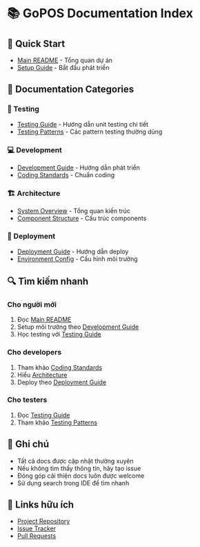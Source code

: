 # 📚 GoPOS Documentation Index

## 🚀 Quick Start
- [Main README](../README.md) - Tổng quan dự án
- [Setup Guide](./development/README.md) - Bắt đầu phát triển

## 📖 Documentation Categories

### 🧪 Testing
- [Testing Guide](./testing/TESTING_GUIDE.md) - Hướng dẫn unit testing chi tiết
- [Testing Patterns](./testing/README.md) - Các pattern testing thường dùng

### 💻 Development
- [Development Guide](./development/README.md) - Hướng dẫn phát triển
- [Coding Standards](./development/README.md) - Chuẩn coding

### 🏗️ Architecture
- [System Overview](./architecture/README.md) - Tổng quan kiến trúc
- [Component Structure](./architecture/README.md) - Cấu trúc components

### 🚀 Deployment
- [Deployment Guide](./deployment/README.md) - Hướng dẫn deploy
- [Environment Config](./deployment/README.md) - Cấu hình môi trường

## 🔍 Tìm kiếm nhanh

### Cho người mới
1. Đọc [Main README](../README.md)
2. Setup môi trường theo [Development Guide](./development/README.md)
3. Học testing với [Testing Guide](./testing/TESTING_GUIDE.md)

### Cho developers
1. Tham khảo [Coding Standards](./development/README.md)
2. Hiểu [Architecture](./architecture/README.md)
3. Deploy theo [Deployment Guide](./deployment/README.md)

### Cho testers
1. Đọc [Testing Guide](./testing/TESTING_GUIDE.md)
2. Tham khảo [Testing Patterns](./testing/README.md)

## 📝 Ghi chú

- Tất cả docs được cập nhật thường xuyên
- Nếu không tìm thấy thông tin, hãy tạo issue
- Đóng góp cải thiện docs luôn được welcome
- Sử dụng search trong IDE để tìm nhanh

## 🔗 Links hữu ích

- [Project Repository](https://github.com/your-org/go-pos)
- [Issue Tracker](https://github.com/your-org/go-pos/issues)
- [Pull Requests](https://github.com/your-org/go-pos/pulls)
